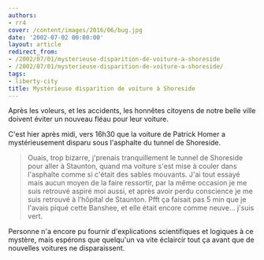 ```yaml
---
authors:
- rr4
cover: /content/images/2016/06/bug.jpg
date: '2002-07-02 00:00:00'
layout: article
redirect_from:
- /2002/07/01/mysterieuse-disparition-de-voiture-a-shoreside
- /2002/07/01/mysterieuse-disparition-de-voiture-a-shoreside/
tags:
- liberty-city
title: Mystèrieuse disparition de voiture à Shoreside
---
```



Après les voleurs, et les accidents, les honnêtes citoyens de notre belle ville doivent éviter un nouveau fléau pour leur voiture.

C'est hier après midi, vers 16h30 que la voiture de Patrick Homer a mystérieusement disparu sous l'asphalte du tunnel de Shoreside.

> Ouais, trop bizarre, j'prenais tranquillement le tunnel de Shoreside pour aller à Staunton, quand ma voiture s'est mise à couler dans l'asphalte comme si c'était des sables mouvants. J'ai tout essayé mais aucun moyen de la faire ressortir, par la même occasion je me suis retrouvé aspiré moi aussi, et après avoir perdu conscience je me suis retrouvé à l’hôpital de Staunton. Pfft ça faisait pas 5 min que je l'avais piqué cette Banshee, et elle était encore comme neuve... j'suis vert.

Personne n'a encore pu fournir d'explications scientifiques et logiques à ce mystère, mais espérons que quelqu'un va vite éclaircir tout ça avant que de nouvelles voitures ne disparaissent.